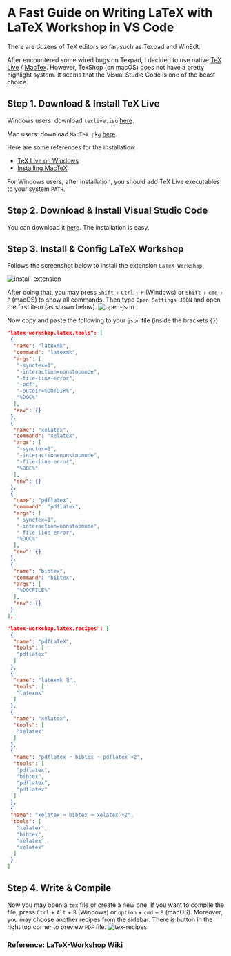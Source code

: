 # A Fast Guide on Writing LaTeX with LaTeX Workshop in VS Code


There are dozens of TeX editors so far, such as Texpad and WinEdt.

<!--more-->

After encountered some wired bugs on Texpad,
I decided to use native [TeX Live](https://www.tug.org/texlive/) / [MacTex](https://www.tug.org/mactex/).
However, TexShop (on macOS) does not have a pretty highlight system.
It seems that the Visual Studio Code is one of the beast choice.

## Step 1. Download & Install TeX Live

Windows users: download `texlive.iso` [here](https://download.nus.edu.sg/mirror/ctan/systems/texlive/Images/).

Mac users: download `MacTeX.pkg` [here](https://mirror.ctan.org/systems/mac/mactex/MacTeX.pkg).

Here are some references for the installation:

- [TeX Live on Windows](https://www.tug.org/texlive/windows.html)
- [Installing MacTeX](https://www.tug.org/mactex/mactex-download.html)

For Windows users, after installation,
you should add TeX Live executables to your system `PATH`.

## Step 2. Download & Install Visual Studio Code

You can download it [here](https://code.visualstudio.com/).
The installation is easy.

## Step 3. Install & Config LaTeX Workshop

Follows the screenshot below to install the extension `LaTeX Workshop`.

![install-extension](https://mathjiajia.github.io/img/install-extension.jpg "install-extension")

After doing that, you may press `Shift` + `Ctrl` + `P` (Windows)
or `Shift` + `cmd` + `P` (macOS) to show all commands.
Then type `Open Settings JSON` and open the first item (as shown below).
![open-json](https://mathjiajia.github.io/img/open-json.jpg "open-json")

Now copy and paste the following to your `json` file (inside the brackets `{}`).

```json
"latex-workshop.latex.tools": [
 {
  "name": "latexmk",
  "command": "latexmk",
  "args": [
   "-synctex=1",
   "-interaction=nonstopmode",
   "-file-line-error",
   "-pdf",
   "-outdir=%OUTDIR%",
   "%DOC%"
  ],
  "env": {}
 },
 {
  "name": "xelatex",
  "command": "xelatex",
  "args": [
   "-synctex=1",
   "-interaction=nonstopmode",
   "-file-line-error",
   "%DOC%"
  ],
  "env": {}
 },
 {
  "name": "pdflatex",
  "command": "pdflatex",
  "args": [
   "-synctex=1",
   "-interaction=nonstopmode",
   "-file-line-error",
   "%DOC%"
  ],
  "env": {}
 },
 {
  "name": "bibtex",
  "command": "bibtex",
  "args": [
   "%DOCFILE%"
  ],
  "env": {}
 }
],
```

```json
"latex-workshop.latex.recipes": [
 {
  "name": "pdfLaTeX",
  "tools": [
   "pdflatex"
  ]
 },
 {
  "name": "latexmk 🔃",
  "tools": [
   "latexmk"
  ]
 },
 {
  "name": "xelatex",
  "tools": [
   "xelatex"
  ]
 },
 {
  "name": "pdflatex ➞ bibtex ➞ pdflatex`×2",
  "tools": [
   "pdflatex",
   "bibtex",
   "pdflatex",
   "pdflatex"
  ]
 },
 {
 "name": "xelatex ➞ bibtex ➞ xelatex`×2",
 "tools": [
   "xelatex",
   "bibtex",
   "xelatex",
   "xelatex"
  ]
 }
]
```

## Step 4. Write & Compile

Now you may open a `tex` file or create a new one.
If you want to compile the file,
press `Ctrl` + `Alt` + `B` (Windows) or `option` + `cmd` + `B` (macOS).
Moreover, you may choose another recipes from the sidebar.
There is button in the right top corner to preview `PDF` file.
![tex-recipes](https://mathjiajia.github.io/img/tex-recipes.jpg "tex-recipes")

### Reference: [LaTeX-Workshop Wiki](https://github.com/James-Yu/LaTeX-Workshop/wiki)

